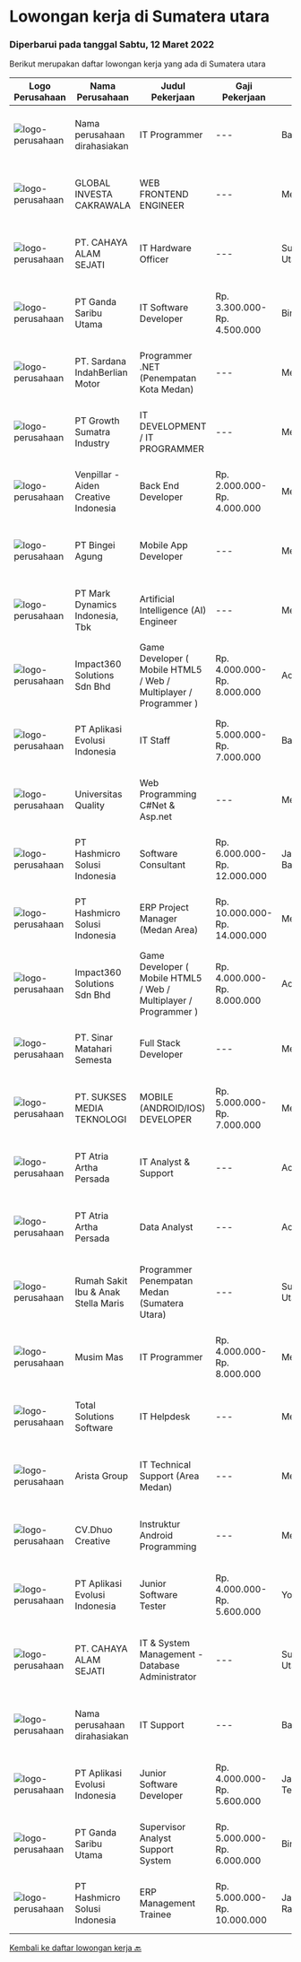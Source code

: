 
  # Lowongan kerja di Sumatera utara

  ### Diperbarui pada tanggal Sabtu, 12 Maret 2022

  Berikut merupakan daftar lowongan kerja yang ada di Sumatera utara

  |Logo Perusahaan | Nama Perusahaan | Judul Pekerjaan | Gaji Pekerjaan | Lokasi | Deskripsi | Tanggal diunggah | Pranala |
  | -------------- | --------------- | --------------- | --------- | --------- | -------------- | ------- | ----------- |
  |![logo-perusahaan](https://i.ibb.co/sqvTCh9/112815900-stock-vector-no-image-available-icon-flat-vector.webp)|Nama perusahaan dirahasiakan|IT Programmer|---|Bali|Pendidikan minimal S1 segala jurusan Minimal memiliki 2 tahun pengalaman kerja di bidang yang sama Memiliki pengetahuan mengenai PHP dan bahasa...|Jumat, 11 Maret 2022|https://www.jobstreet.co.id/id/job/it-programmer-3806407?token=0~7d39d628-5184-4b03-9a1f-fbf33ef3ed76&sectionRank=1&jobId=jobstreet-id-job-3806407|
|![logo-perusahaan](https://image-service-cdn.seek.com.au/8b315468da21775b833a1a871da7f0c76488ccc6/ee4dce1061f3f616224767ad58cb2fc751b8d2dc)|GLOBAL INVESTA CAKRAWALA|WEB FRONTEND ENGINEER|---|Medan|Qualification : Bachelor Degree in Computer Science Having knowledge about Angular JS or React JS, Version Control (GIT) Having knowledge about Agile...|Jumat, 11 Maret 2022|https://www.jobstreet.co.id/id/job/web-frontend-engineer-3806986?token=0~7d39d628-5184-4b03-9a1f-fbf33ef3ed76&sectionRank=2&jobId=jobstreet-id-job-3806986|
|![logo-perusahaan](https://image-service-cdn.seek.com.au/28f121b58c7151f24e045043db4eaf914f57a9cf/ee4dce1061f3f616224767ad58cb2fc751b8d2dc)|PT. CAHAYA ALAM SEJATI|IT Hardware Officer|---|Sumatera Utara|Kualifikasi: Usia minimal 22 Tahun Pendidikan minimal S1 Jurusan Teknik Informatika Fasih berbahasa inggris baik lisan maupun tulisan Berpengalaman...|Selasa, 08 Maret 2022|https://www.jobstreet.co.id/id/job/it-hardware-officer-3812773?token=0~7d39d628-5184-4b03-9a1f-fbf33ef3ed76&sectionRank=3&jobId=jobstreet-id-job-3812773|
|![logo-perusahaan](https://image-service-cdn.seek.com.au/c36b5f2c9dec6213a0ed124b78045751d3bf3671/ee4dce1061f3f616224767ad58cb2fc751b8d2dc)|PT Ganda Saribu Utama|IT Software Developer|Rp. 3.300.000-Rp. 4.500.000|Binjai|Kualifikasi : Usia Minimal 22 tahun dan maksimal 35 tahun Pendidikan minimal S1 Computer Science (IT) Memiliki pengalaman di bidang yang sama minimal...|Rabu, 09 Maret 2022|https://www.jobstreet.co.id/id/job/it-software-developer-3815017?token=0~7d39d628-5184-4b03-9a1f-fbf33ef3ed76&sectionRank=4&jobId=jobstreet-id-job-3815017|
|![logo-perusahaan](https://image-service-cdn.seek.com.au/375518b4ba0ddeb5ef6729d3301cf654c9c14817/ee4dce1061f3f616224767ad58cb2fc751b8d2dc)|PT. Sardana IndahBerlian Motor|Programmer .NET (Penempatan Kota Medan)|---|Medan|TANGGUNG JAWAB Melakukan pengembangan dan implementasi sistem aplikasi dalam mendukung operasional bisnis perusahaan. Melakukan troubleshoot terhadap...|Rabu, 09 Maret 2022|https://www.jobstreet.co.id/id/job/programmer-net-penempatan-kota-medan-3814202?token=0~7d39d628-5184-4b03-9a1f-fbf33ef3ed76&sectionRank=5&jobId=jobstreet-id-job-3814202|
|![logo-perusahaan](https://image-service-cdn.seek.com.au/b7dba2fa5042c0b4bde3a630440ffb8ef907b5d2/ee4dce1061f3f616224767ad58cb2fc751b8d2dc)|PT Growth Sumatra Industry|IT DEVELOPMENT / IT PROGRAMMER|---|Medan|Menguasai bahasa pemrograman C#, PHP(BACKEND),JS ,CSS, JQUERY (FRONTEND)  Menguasai MySql, SQL Server &amp; Query Database Mengerti pembuatan Laporan...|Senin, 07 Maret 2022|https://www.jobstreet.co.id/id/job/it-development-it-programmer-3810581?token=0~7d39d628-5184-4b03-9a1f-fbf33ef3ed76&sectionRank=6&jobId=jobstreet-id-job-3810581|
|![logo-perusahaan](https://image-service-cdn.seek.com.au/db7c15cbe186726d2822291f7725d322bd51802e/ee4dce1061f3f616224767ad58cb2fc751b8d2dc)|Venpillar - Aiden Creative Indonesia|Back End Developer|Rp. 2.000.000-Rp. 4.000.000|Medan|Back End Developer Deskripsi Kerja: Memiliki pengalaman dalam membangun lebih dari satu jenis situs web atau aplikasi web seperti E-Commerce, Sistem...|Selasa, 08 Maret 2022|https://www.jobstreet.co.id/id/job/back-end-developer-3812370?token=0~7d39d628-5184-4b03-9a1f-fbf33ef3ed76&sectionRank=7&jobId=jobstreet-id-job-3812370|
|![logo-perusahaan](https://image-service-cdn.seek.com.au/d013c41d6252676c6ec2ff7c2c51c84e829a2e6c/ee4dce1061f3f616224767ad58cb2fc751b8d2dc)|PT Bingei Agung|Mobile App Developer|---|Medan|Responsibilities: Developing new features and maintain existing codebase. Ensuring the best performance and user experience of the application....|Kamis, 10 Maret 2022|https://www.jobstreet.co.id/id/job/mobile-app-developer-3815501?token=0~7d39d628-5184-4b03-9a1f-fbf33ef3ed76&sectionRank=8&jobId=jobstreet-id-job-3815501|
|![logo-perusahaan](https://image-service-cdn.seek.com.au/2d3b9c523356b9f2ea60f1f6862474064725434d/ee4dce1061f3f616224767ad58cb2fc751b8d2dc)|PT Mark Dynamics Indonesia, Tbk|Artificial Intelligence (AI) Engineer|---|Medan|Position Description :Artificial Intelligence (AI) is doing computer activities with artificial intelligence designed to include recognition,...|Selasa, 08 Maret 2022|https://www.jobstreet.co.id/id/job/artificial-intelligence-ai-engineer-3812578?token=0~7d39d628-5184-4b03-9a1f-fbf33ef3ed76&sectionRank=9&jobId=jobstreet-id-job-3812578|
|![logo-perusahaan](https://image-service-cdn.seek.com.au/06b729438205195a03d4bcec08ce1ddd5d9c1576/ee4dce1061f3f616224767ad58cb2fc751b8d2dc)|Impact360 Solutions Sdn Bhd|Game Developer ( Mobile HTML5 / Web / Multiplayer / Programmer )|Rp. 4.000.000-Rp. 8.000.000|Aceh|We are hiring remote HTML5 game developers from all parts of Indonesia. If you have real experience building HTML5 games or applications, you're...|Kamis, 10 Maret 2022|https://www.jobstreet.co.id/id/job/game-developer-mobile-html5-web-multiplayer-programmer-4851585/origin/my?token=0~7d39d628-5184-4b03-9a1f-fbf33ef3ed76&sectionRank=10&jobId=jobstreet-my-job-4851585|
|![logo-perusahaan](https://image-service-cdn.seek.com.au/8a1bc4b6d87493a86f3053a990557345773404ef/ee4dce1061f3f616224767ad58cb2fc751b8d2dc)|PT Aplikasi Evolusi Indonesia|IT Staff|Rp. 5.000.000-Rp. 7.000.000|Bali|Requirements : Age maximum 28 years old. Minimum S1 degree in faculty of computer science or similar from an accredited university. Proactive and...|Selasa, 01 Maret 2022|https://www.jobstreet.co.id/id/job/it-staff-3806002?token=0~7d39d628-5184-4b03-9a1f-fbf33ef3ed76&sectionRank=11&jobId=jobstreet-id-job-3806002|
|![logo-perusahaan](https://image-service-cdn.seek.com.au/2a72471e14698e1f0735ec851e87fdc20d02ed11/ee4dce1061f3f616224767ad58cb2fc751b8d2dc)|Universitas Quality|Web Programming C#Net & Asp.net|---|Medan|Tanggung Jawab Pekerjaan : Melakukan pengembangan System IT Perusahaan berbasis web Keahlian : Memiliki Dasar yang baik dalam teknik pemrograman...|Rabu, 09 Maret 2022|https://www.jobstreet.co.id/id/job/web-programming-c-net-asp-net-3815025?token=0~7d39d628-5184-4b03-9a1f-fbf33ef3ed76&sectionRank=12&jobId=jobstreet-id-job-3815025|
|![logo-perusahaan](https://image-service-cdn.seek.com.au/f6d60ad46f70dbd67cd5ea70ad66341689963cbd/ee4dce1061f3f616224767ad58cb2fc751b8d2dc)|PT Hashmicro Solusi Indonesia|Software Consultant|Rp. 6.000.000-Rp. 12.000.000|Jakarta Barat|Please access this link and fill the Job Application Form:https://jobportal.hashmicro.com/jobs/detail/erp-consultant-22Responsibilities: Manage and...|Kamis, 03 Maret 2022|https://www.jobstreet.co.id/id/job/software-consultant-3792410?token=0~7d39d628-5184-4b03-9a1f-fbf33ef3ed76&sectionRank=13&jobId=jobstreet-id-job-3792410|
|![logo-perusahaan](https://image-service-cdn.seek.com.au/f6d60ad46f70dbd67cd5ea70ad66341689963cbd/ee4dce1061f3f616224767ad58cb2fc751b8d2dc)|PT Hashmicro Solusi Indonesia|ERP Project Manager (Medan Area)|Rp. 10.000.000-Rp. 14.000.000|Medan|Please fill this link to start our recruitment...|Rabu, 02 Maret 2022|https://www.jobstreet.co.id/id/job/erp-project-manager-medan-area-3807229?token=0~7d39d628-5184-4b03-9a1f-fbf33ef3ed76&sectionRank=14&jobId=jobstreet-id-job-3807229|
|![logo-perusahaan](https://image-service-cdn.seek.com.au/06b729438205195a03d4bcec08ce1ddd5d9c1576/ee4dce1061f3f616224767ad58cb2fc751b8d2dc)|Impact360 Solutions Sdn Bhd|Game Developer ( Mobile HTML5 / Web / Multiplayer / Programmer )|Rp. 4.000.000-Rp. 8.000.000|Aceh|We are hiring remote HTML5 game developers from all parts of Indonesia. If you have real experience building HTML5 games or applications, you're...|Minggu, 06 Maret 2022|https://www.jobstreet.co.id/id/job/game-developer-mobile-html5-web-multiplayer-programmer-4838605/origin/my?token=0~7d39d628-5184-4b03-9a1f-fbf33ef3ed76&sectionRank=15&jobId=jobstreet-my-job-4838605|
|![logo-perusahaan](https://i.ibb.co/sqvTCh9/112815900-stock-vector-no-image-available-icon-flat-vector.webp)|PT. Sinar Matahari Semesta|Full Stack Developer|---|Medan|Usia maksimal 30 tahun Pendidikan minimal S1 TI Pengalaman minimal 2 tahun di bidang programmer Menguasai Backend seperti : ASP.Net Core / Node.JS /...|Selasa, 01 Maret 2022|https://www.jobstreet.co.id/id/job/full-stack-developer-3789959?token=0~7d39d628-5184-4b03-9a1f-fbf33ef3ed76&sectionRank=16&jobId=jobstreet-id-job-3789959|
|![logo-perusahaan](https://image-service-cdn.seek.com.au/84652f23dd34fbe109128be87ec08c1485fb72a5/ee4dce1061f3f616224767ad58cb2fc751b8d2dc)|PT. SUKSES MEDIA TEKNOLOGI|MOBILE (ANDROID/IOS) DEVELOPER|Rp. 5.000.000-Rp. 7.000.000|Medan|Job Descriptions: Responsible to designing, analyzing, and developing application system in (one of) Android / iOS environment to support our clients...|Selasa, 01 Maret 2022|https://www.jobstreet.co.id/id/job/mobile-android-ios-developer-3789367?token=0~7d39d628-5184-4b03-9a1f-fbf33ef3ed76&sectionRank=17&jobId=jobstreet-id-job-3789367|
|![logo-perusahaan](https://image-service-cdn.seek.com.au/d06df2c3a126b32119a42065ab4ba8b82159e50a/ee4dce1061f3f616224767ad58cb2fc751b8d2dc)|PT Atria Artha Persada|IT Analyst & Support|---|Aceh|Uraian Pekerjaan : Memastikan proses aplikasi bisnis baru maupun existing dapat di implementasikan dengan baik pada suatu proyek dengan melakukan...|Senin, 21 Februari 2022|https://www.jobstreet.co.id/id/job/it-analyst-support-3798179?token=0~7d39d628-5184-4b03-9a1f-fbf33ef3ed76&sectionRank=18&jobId=jobstreet-id-job-3798179|
|![logo-perusahaan](https://image-service-cdn.seek.com.au/d06df2c3a126b32119a42065ab4ba8b82159e50a/ee4dce1061f3f616224767ad58cb2fc751b8d2dc)|PT Atria Artha Persada|Data Analyst|---|Aceh|Persyaratan : Usia minimal 22 tahun Pendidikan minimal S1/sederajat Diutamakan Pengalaman Minimal 1 Tahun Komunikatif, jujur dan bertanggung jawab...|Senin, 21 Februari 2022|https://www.jobstreet.co.id/id/job/data-analyst-3798176?token=0~7d39d628-5184-4b03-9a1f-fbf33ef3ed76&sectionRank=19&jobId=jobstreet-id-job-3798176|
|![logo-perusahaan](https://image-service-cdn.seek.com.au/28721c1ec6524aa5c6e2b125b2697cbdff6cd3b9/ee4dce1061f3f616224767ad58cb2fc751b8d2dc)|Rumah Sakit Ibu & Anak Stella Maris|Programmer Penempatan Medan (Sumatera Utara)|---|Sumatera Utara|Minimal pendidikan D3 (Diploma), D4 (Diploma), Sarjana (S1) Minimal pengalaman 1 tahun Menguasai Database MS.SQL, MySQL, Access dan Install Database...|Rabu, 23 Februari 2022|https://www.jobstreet.co.id/id/job/programmer-penempatan-medan-sumatera-utara-3801071?token=0~7d39d628-5184-4b03-9a1f-fbf33ef3ed76&sectionRank=20&jobId=jobstreet-id-job-3801071|
|![logo-perusahaan](https://image-service-cdn.seek.com.au/68c0c4b523c472addb4e06dfd820174a474da9cd/ee4dce1061f3f616224767ad58cb2fc751b8d2dc)|Musim Mas|IT Programmer|Rp. 4.000.000-Rp. 8.000.000|Medan|Candidate must possess at least Diploma, Bachelor's Degree, Master's Degree/Post Graduate Degree in Computer Science/Information Technology or...|Jumat, 18 Februari 2022|https://www.jobstreet.co.id/id/job/it-programmer-3796054?token=0~7d39d628-5184-4b03-9a1f-fbf33ef3ed76&sectionRank=21&jobId=jobstreet-id-job-3796054|
|![logo-perusahaan](https://image-service-cdn.seek.com.au/a0b60e78d199895feb487c114037a5da0e249d5e/ee4dce1061f3f616224767ad58cb2fc751b8d2dc)|Total Solutions Software|IT Helpdesk|---|Medan|HELPDESK SUPPORTSyarat : Lulusan S1 atau sederajat jurusan IT. Mampu berkomunikasi dengan baik. Berkepribadian jujur. Bertanggung jawab. Menguasai...|Rabu, 16 Februari 2022|https://www.jobstreet.co.id/id/job/it-helpdesk-3792360?token=0~7d39d628-5184-4b03-9a1f-fbf33ef3ed76&sectionRank=22&jobId=jobstreet-id-job-3792360|
|![logo-perusahaan](https://image-service-cdn.seek.com.au/8afb4cd124960746aae3a3570ddc09f28aeeb59f/ee4dce1061f3f616224767ad58cb2fc751b8d2dc)|Arista Group|IT Technical Support (Area Medan)|---|Medan|Persyaratan: Pendidikan minimal D3/ S1 Teknik Informatika/ Management Informatika/IT dengan IPK minimal 3.00 Minimal memilki pengalaman selama 2 tahun...|Rabu, 16 Februari 2022|https://www.jobstreet.co.id/id/job/it-technical-support-area-medan-3792068?token=0~7d39d628-5184-4b03-9a1f-fbf33ef3ed76&sectionRank=23&jobId=jobstreet-id-job-3792068|
|![logo-perusahaan](https://image-service-cdn.seek.com.au/efdb4567ce4f6830901635b79ba7d018fe2e592c/ee4dce1061f3f616224767ad58cb2fc751b8d2dc)|CV.Dhuo Creative|Instruktur Android Programming|---|Medan|Kualifikasi : Pendidikan minimal SMA/SMK sederajat Memiliki pengalaman di bidang yang sama minimal 1 tahun Menguasai satu atau lebih bahasa...|Kamis, 24 Februari 2022|https://www.jobstreet.co.id/id/job/instruktur-android-programming-3802357?token=0~7d39d628-5184-4b03-9a1f-fbf33ef3ed76&sectionRank=24&jobId=jobstreet-id-job-3802357|
|![logo-perusahaan](https://image-service-cdn.seek.com.au/8a1bc4b6d87493a86f3053a990557345773404ef/ee4dce1061f3f616224767ad58cb2fc751b8d2dc)|PT Aplikasi Evolusi Indonesia|Junior Software Tester|Rp. 4.000.000-Rp. 5.600.000|Yogyakarta|What you will be doing (Roles and Responsibilities) Write test cases/documentations based on the requirement Perform test execution (manual) Track and...|Rabu, 16 Februari 2022|https://www.jobstreet.co.id/id/job/junior-software-tester-3792484?token=0~7d39d628-5184-4b03-9a1f-fbf33ef3ed76&sectionRank=25&jobId=jobstreet-id-job-3792484|
|![logo-perusahaan](https://image-service-cdn.seek.com.au/28f121b58c7151f24e045043db4eaf914f57a9cf/ee4dce1061f3f616224767ad58cb2fc751b8d2dc)|PT. CAHAYA ALAM SEJATI|IT & System Management  - Database Administrator|---|Sumatera Utara|Kualifikasi : Usia minimal 22 Tahun Pendidikan minimal S1 Jurusan Teknik Informatika Mampu mengoperasikan system ERP Mengerti bahasa pemrograman SQL...|Selasa, 15 Februari 2022|https://www.jobstreet.co.id/id/job/it-system-management-database-administrator-3791641?token=0~7d39d628-5184-4b03-9a1f-fbf33ef3ed76&sectionRank=26&jobId=jobstreet-id-job-3791641|
|![logo-perusahaan](https://i.ibb.co/sqvTCh9/112815900-stock-vector-no-image-available-icon-flat-vector.webp)|Nama perusahaan dirahasiakan|IT Support|---|Badung|REQUIREMENTS : Age less thank 28 years old At least Diploma and/or Bachelor Degree of Information Technology Having same field experience at least 3...|Minggu, 13 Februari 2022|https://www.jobstreet.co.id/id/job/it-support-3789098?token=0~7d39d628-5184-4b03-9a1f-fbf33ef3ed76&sectionRank=27&jobId=jobstreet-id-job-3789098|
|![logo-perusahaan](https://image-service-cdn.seek.com.au/8a1bc4b6d87493a86f3053a990557345773404ef/ee4dce1061f3f616224767ad58cb2fc751b8d2dc)|PT Aplikasi Evolusi Indonesia|Junior Software Developer|Rp. 4.000.000-Rp. 5.600.000|Jawa Tengah|We're looking for Junior Software Developers to be part of our team. We will need your fresh experience to help us and your passion to learn new...|Rabu, 16 Februari 2022|https://www.jobstreet.co.id/id/job/junior-software-developer-3792374?token=0~7d39d628-5184-4b03-9a1f-fbf33ef3ed76&sectionRank=28&jobId=jobstreet-id-job-3792374|
|![logo-perusahaan](https://image-service-cdn.seek.com.au/c36b5f2c9dec6213a0ed124b78045751d3bf3671/ee4dce1061f3f616224767ad58cb2fc751b8d2dc)|PT Ganda Saribu Utama|Supervisor Analyst Support System|Rp. 5.000.000-Rp. 6.000.000|Binjai|Fungsi Utama : Membuat dan memastikan setiap laporan yang diaplikasikan di program ascend, WPS dan PPS sesuai dengan standar yang ditentukan...|Senin, 14 Februari 2022|https://www.jobstreet.co.id/id/job/supervisor-analyst-support-system-3789292?token=0~7d39d628-5184-4b03-9a1f-fbf33ef3ed76&sectionRank=29&jobId=jobstreet-id-job-3789292|
|![logo-perusahaan](https://image-service-cdn.seek.com.au/f6d60ad46f70dbd67cd5ea70ad66341689963cbd/ee4dce1061f3f616224767ad58cb2fc751b8d2dc)|PT Hashmicro Solusi Indonesia|ERP Management Trainee|Rp. 5.000.000-Rp. 10.000.000|Jakarta Raya|Have a knowledge about ERP SoftwareResponsibilities: Receive classroom instruction in subjects related (ERP Software) to their rotational experience....|Rabu, 16 Februari 2022|https://www.jobstreet.co.id/id/job/erp-management-trainee-3792403?token=0~7d39d628-5184-4b03-9a1f-fbf33ef3ed76&sectionRank=30&jobId=jobstreet-id-job-3792403|


  [Kembali ke daftar lowongan kerja 🔙](../README.md#daftar-lowongan-kerja)
  